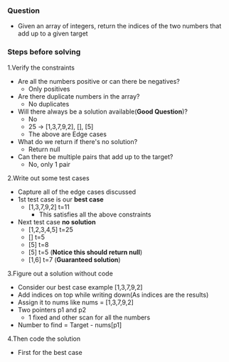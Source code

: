 ### Question

* Given an array of integers, return the indices of the two numbers that add up to a given target

### Steps before solving

1.Verify the constraints
  * Are all the numbers positive or can there be negatives?
    * Only positives
  * Are there duplicate numbers in the array?
    * No duplicates
  * Will there always be a solution available(**Good Question**)?
    * No
    * 25 -> [1,3,7,9,2], [], [5]
    * The above are Edge cases
  * What do we return if there's no solution?
    * Return null
  * Can there be multiple pairs that add up to the target?
    * No, only 1 pair

2.Write out some test cases
  * Capture all of the edge cases discussed
  * 1st test case is our **best case**
    * [1,3,7,9,2] t=11
      * This satisfies all the above constraints
  * Next test case **no solution**
    * [1,2,3,4,5] t=25
    * [] t=5
    * [5] t=8
    * [5] t=5 (**Notice this should return null**)
    * [1,6] t=7 (**Guaranteed solution**)

3.Figure out a solution without code
  * Consider our best case example [1,3,7,9,2]
  * Add indices on top while writing down(As indices are the results)
  * Assign it to nums like nums = [1,3,7,9,2]
  * Two pointers p1 and p2
    * 1 fixed and other scan for all the numbers
  * Number to find = Target - nums[p1]

4.Then code the solution
  * First for the best case